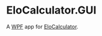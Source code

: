 # EloCalculator.GUI

A [WPF](https://en.wikipedia.org/wiki/Windows_Presentation_Foundation) app for [EloCalculator](https://github.com/asdia0/EloCalculator).

